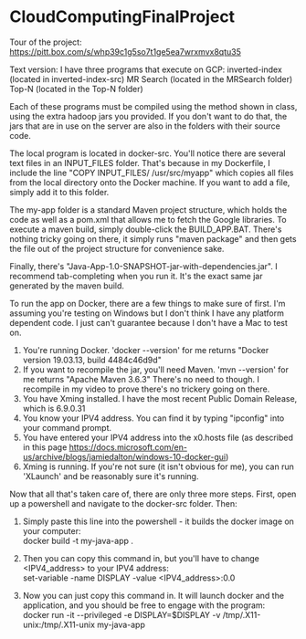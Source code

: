 # CloudComputingFinalProject

Tour of the project: https://pitt.box.com/s/whp39c1g5so7t1ge5ea7wrxmvx8qtu35

Text version:
I have three programs that execute on GCP:
inverted-index (located in inverted-index-src)
MR Search (located in the MRSearch folder)
Top-N (located in the Top-N folder)

Each of these programs must be compiled using the method shown in class, using the extra hadoop jars you provided. 
If you don't want to do that, the jars that are in use on the server are also in the folders with their source code.

The local program is located in docker-src. You'll notice there are several text files in an INPUT_FILES folder. That's because in my 
Dockerfile, I include the line "COPY INPUT_FILES/ /usr/src/myapp" which copies all files from the local directory onto the Docker machine.
If you want to add a file, simply add it to this folder.

The my-app folder is a standard Maven project structure, which holds the code as well as a pom.xml that allows me to fetch the Google libraries.
To execute a maven build, simply double-click the BUILD_APP.BAT. There's nothing tricky going on there, it simply runs "maven package" and then 
gets the file out of the project structure for convenience sake.

Finally, there's "Java-App-1.0-SNAPSHOT-jar-with-dependencies.jar". I recommend tab-completing when you run it. It's the exact same jar generated
by the maven build. 

To run the app on Docker, there are a few things to make sure of first. I'm assuming you're testing on Windows but I don't think I have any platform
dependent code. I just can't guarantee because I don't have a Mac to test on.

1) You're running Docker. 'docker --version' for me returns "Docker version 19.03.13, build 4484c46d9d"
2) If you want to recompile the jar, you'll need Maven. 'mvn --version' for me returns "Apache Maven 3.6.3" There's no need to though. I recompile in my video to prove there's no trickery going on there.
3) You have Xming installed. I have the most recent Public Domain Release, which is 6.9.0.31
4) You know your IPV4 address. You can find it by typing "ipconfig" into your command prompt.
5) You have entered your IPV4 address into the x0.hosts file (as described in this page https://docs.microsoft.com/en-us/archive/blogs/jamiedalton/windows-10-docker-gui)
6) Xming is running. If you're not sure (it isn't obvious for me), you can run 'XLaunch' and be reasonably sure it's running.


Now that all that's taken care of, there are only three more steps. First, open up a powershell and navigate to the docker-src folder. Then:
1) Simply paste this line into the powershell - it builds the docker image on your computer:  
		docker build -t my-java-app .
		
2) Then you can copy this command in, but you'll have to change <IPV4_address> to your IPV4 address:   
		set-variable -name DISPLAY -value <IPV4_address>:0.0
		
3) Now you can just copy this command in. It will launch docker and the application, and you should be free to engage with the program:  
		docker run -it --privileged -e DISPLAY=$DISPLAY -v /tmp/.X11-unix:/tmp/.X11-unix my-java-app
